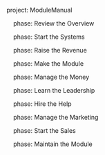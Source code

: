 project: ModuleManual  <br>

&nbsp;&nbsp;&nbsp;   phase: Review the Overview  <br>

&nbsp;&nbsp;&nbsp;   phase: Start the Systems  <br>

&nbsp;&nbsp;&nbsp;   phase: Raise the Revenue  <br>

&nbsp;&nbsp;&nbsp;   phase: Make the Module  <br>

&nbsp;&nbsp;&nbsp;   phase: Manage the Money  <br>

&nbsp;&nbsp;&nbsp;   phase: Learn the Leadership  <br>

&nbsp;&nbsp;&nbsp;   phase: Hire the Help  <br>

&nbsp;&nbsp;&nbsp;   phase: Manage the Marketing  <br>

&nbsp;&nbsp;&nbsp;   phase: Start the Sales  <br>

&nbsp;&nbsp;&nbsp;   phase: Maintain the Module  <br>
